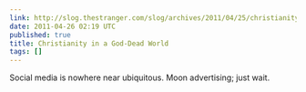 ```yaml
---
link: http://slog.thestranger.com/slog/archives/2011/04/25/christianity-in-a-god-dead-world
date: 2011-04-26 02:19 UTC
published: true
title: Christianity in a God-Dead World
tags: []
---
```


Social media is nowhere near ubiquitous. Moon advertising; just wait.
